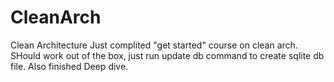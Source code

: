 # CleanArch
Clean Architecture
Just complited "get started" course on clean arch.
SHould work out of the box, just run update db command to create sqlite db file.
Also finished Deep dive.
